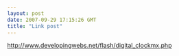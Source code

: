 ```yaml
---
layout: post
date: 2007-09-29 17:15:26 GMT
title: "Link post"
---
```

<http://www.developingwebs.net/flash/digital_clockmx.php>

